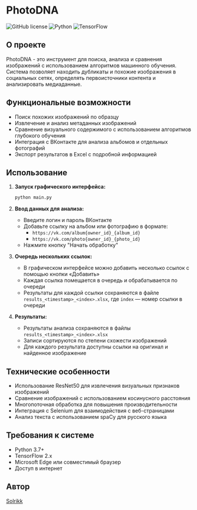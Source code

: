 
# PhotoDNA

![GitHub license](https://img.shields.io/github/license/Solrikk/PhotoDNA?style=flat&logo=github)
![Python](https://img.shields.io/badge/Python-3.7%2B-blue?style=flat&logo=python)
![TensorFlow](https://img.shields.io/badge/TensorFlow-2.x-orange?style=flat&logo=tensorflow)

## О проекте

PhotoDNA - это инструмент для поиска, анализа и сравнения изображений с использованием алгоритмов машинного обучения. Система позволяет находить дубликаты и похожие изображения в социальных сетях, определять первоисточники контента и анализировать медиаданные.

## Функциональные возможности

- Поиск похожих изображений по образцу
- Извлечение и анализ метаданных изображений
- Сравнение визуального содержимого с использованием алгоритмов глубокого обучения
- Интеграция с ВКонтакте для анализа альбомов и отдельных фотографий
- Экспорт результатов в Excel с подробной информацией

## Использование

1. **Запуск графического интерфейса:**

   ```bash
   python main.py
   ```

2. **Ввод данных для анализа:**
   - Введите логин и пароль ВКонтакте
   - Добавьте ссылку на альбом или фотографию в формате:
     - `https://vk.com/album{owner_id}_{album_id}`
     - `https://vk.com/photo{owner_id}_{photo_id}`
   - Нажмите кнопку "Начать обработку"

3. **Очередь нескольких ссылок:**
   - В графическом интерфейсе можно добавить несколько ссылок с помощью кнопки «Добавить»
   - Каждая ссылка помещается в очередь и обрабатывается по очереди
   - Результаты для каждой ссылки сохраняются в файле `results_<timestamp>_<index>.xlsx`, где `index` — номер ссылки в очереди

4. **Результаты:**
   - Результаты анализа сохраняются в файлы `results_<timestamp>_<index>.xlsx`
   - Записи сортируются по степени схожести изображений
   - Для каждого результата доступны ссылки на оригинал и найденное изображение

## Технические особенности

- Использование ResNet50 для извлечения визуальных признаков изображений
- Сравнение изображений с использованием косинусного расстояния
- Многопоточная обработка для повышения производительности
- Интеграция с Selenium для взаимодействия с веб-страницами
- Анализ текста с использованием spaCy для русского языка

## Требования к системе

- Python 3.7+
- TensorFlow 2.x
- Microsoft Edge или совместимый браузер
- Доступ в интернет

## Автор

[Solrikk](https://github.com/Solrikk)
